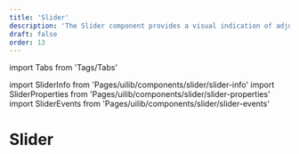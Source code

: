 ```yaml
---
title: 'Slider'
description: 'The Slider component provides a visual indication of adjustable value.'
draft: false
order: 13
---
```


import Tabs from 'Tags/Tabs'

import SliderInfo from 'Pages/uilib/components/slider/slider-info'
import SliderProperties from 'Pages/uilib/components/slider/slider-properties'
import SliderEvents from 'Pages/uilib/components/slider/slider-events'

# Slider

<Tabs>
  <Tabs.Content>
    <SliderInfo />
  </Tabs.Content>
  <Tabs.Content>
    <SliderProperties />
  </Tabs.Content>
  <Tabs.Content>
    <SliderEvents />
  </Tabs.Content>
</Tabs>
